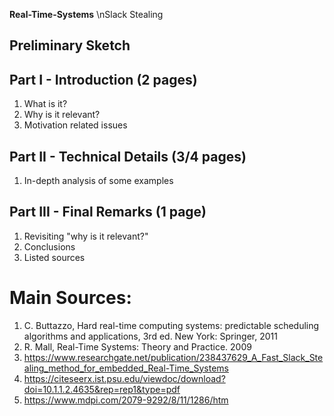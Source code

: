 **Real-Time-Systems**
\nSlack Stealing


## Preliminary Sketch

## Part I - Introduction (2 pages)
1. What is it?
2. Why is it relevant?
3. Motivation related issues

## Part II - Technical Details (3/4 pages)
1. In-depth analysis of some examples

## Part III - Final Remarks (1 page)
1. Revisiting "why is it relevant?"
2. Conclusions
3. Listed sources


# Main Sources:
1. C. Buttazzo, Hard real-time computing systems: predictable scheduling algorithms and applications, 3rd ed. New York: Springer, 2011
2. R. Mall, Real-Time Systems: Theory and Practice. 2009
3. https://www.researchgate.net/publication/238437629_A_Fast_Slack_Stealing_method_for_embedded_Real-Time_Systems
4. https://citeseerx.ist.psu.edu/viewdoc/download?doi=10.1.1.2.4635&rep=rep1&type=pdf
5. https://www.mdpi.com/2079-9292/8/11/1286/htm
